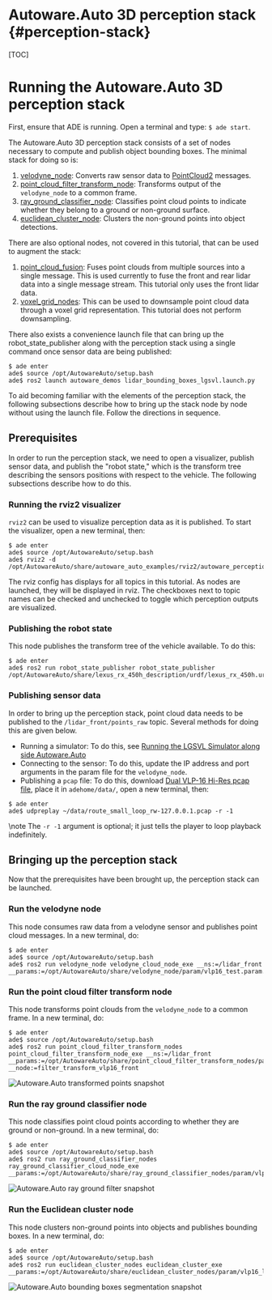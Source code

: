 Autoware.Auto 3D perception stack {#perception-stack}
============

[TOC]

# Running the Autoware.Auto 3D perception stack

First, ensure that ADE is running. Open a terminal and type: `$ ade start`.

The Autoware.Auto 3D perception stack consists of a set of nodes necessary to compute and publish object bounding boxes. The minimal stack for doing so is:

1. [velodyne_node](https://gitlab.com/autowarefoundation/autoware.auto/AutowareAuto/tree/master/src/drivers/velodyne_node): Converts raw sensor data to [PointCloud2](https://github.com/ros2/common_interfaces/blob/master/sensor_msgs/msg/PointCloud2.msg) messages.
2. [point_cloud_filter_transform_node](https://gitlab.com/autowarefoundation/autoware.auto/AutowareAuto/-/tree/master/src/perception/filters/point_cloud_filter_transform_nodes): Transforms output of the `velodyne_node` to a common frame.
3. [ray_ground_classifier_node](https://gitlab.com/autowarefoundation/autoware.auto/AutowareAuto/-/tree/master/src/perception/filters/ray_ground_classifier_nodes): Classifies point cloud points to indicate whether they belong to a ground or non-ground surface.
4. [euclidean_cluster_node](https://gitlab.com/autowarefoundation/autoware.auto/AutowareAuto/-/tree/master/src/perception/segmentation/euclidean_cluster_nodes): Clusters the non-ground points into object detections.

There are also optional nodes, not covered in this tutorial, that can be used to augment the stack:

1. [point_cloud_fusion](https://gitlab.com/autowarefoundation/autoware.auto/AutowareAuto/-/tree/master/src/perception/filters/point_cloud_fusion): Fuses point clouds from multiple sources into a single message. This is used currently to fuse the front and rear lidar data into a single message stream. This tutorial only uses the front lidar data.
2. [voxel_grid_nodes](https://gitlab.com/autowarefoundation/autoware.auto/AutowareAuto/-/tree/master/src/perception/filters/voxel_grid_nodes): This can be used to downsample point cloud data through a voxel grid representation. This tutorial does not perform downsampling.

There also exists a convenience launch file that can bring up the robot_state_publisher along with the perception stack using a single command once sensor data are being published:

```console
$ ade enter
ade$ source /opt/AutowareAuto/setup.bash
ade$ ros2 launch autoware_demos lidar_bounding_boxes_lgsvl.launch.py
```

To aid becoming familiar with the elements of the perception stack, the following subsections describe how to bring up the stack node by node without using the launch file. Follow the directions in sequence.

## Prerequisites

In order to run the perception stack, we need to open a visualizer, publish sensor data, and publish the "robot state," which is the transform tree describing the sensors positions with respect to the vehicle. The following subsections describe how to do this.

### Running the rviz2 visualizer

`rviz2` can be used to visualize perception data as it is published. To start the visualizer, open a new terminal, then:

```console
$ ade enter
ade$ source /opt/AutowareAuto/setup.bash
ade$ rviz2 -d /opt/AutowareAuto/share/autoware_auto_examples/rviz2/autoware_perception_stack.rviz
```
The rviz config has displays for all topics in this tutorial. As nodes are launched, they will be displayed in rviz. The checkboxes next to topic names can be checked and unchecked to toggle which perception outputs are visualized.

### Publishing the robot state

This node publishes the transform tree of the vehicle available. To do this:

```console
$ ade enter
ade$ ros2 run robot_state_publisher robot_state_publisher /opt/AutowareAuto/share/lexus_rx_450h_description/urdf/lexus_rx_450h.urdf
```

### Publishing sensor data

In order to bring up the perception stack, point cloud data needs to be published to the `/lidar_front/points_raw` topic. Several methods for doing this are given below.

- Running a simulator: To do this, see [Running the LGSVL Simulator along side Autoware.Auto](lgsvl.html)
- Connecting to the sensor: To do this, update the IP address and port arguments in the param file for the `velodyne_node`.
- Publishing a `pcap` file: To do this, download [Dual VLP-16 Hi-Res pcap file](https://drive.google.com/open?id=1vNA009j-tsVVqSeYRCKh_G_tkJQrHvP-), place it in `adehome/data/`, open a new terminal, then:
```console
$ ade enter
ade$ udpreplay ~/data/route_small_loop_rw-127.0.0.1.pcap -r -1
```
\note
The `-r -1` argument is optional; it just tells the player to loop playback indefinitely.

## Bringing up the perception stack

Now that the prerequisites have been brought up, the perception stack can be launched.

### Run the velodyne node

This node consumes raw data from a velodyne sensor and publishes point cloud messages. In a new terminal, do:

```console
$ ade enter
ade$ source /opt/AutowareAuto/setup.bash
ade$ ros2 run velodyne_node velodyne_cloud_node_exe __ns:=/lidar_front __params:=/opt/AutowareAuto/share/velodyne_node/param/vlp16_test.param.yaml
```

### Run the point cloud filter transform node

This node transforms point clouds from the `velodyne_node` to a common frame. In a new terminal, do:

```console
$ ade enter
ade$ source /opt/AutowareAuto/setup.bash
ade$ ros2 run point_cloud_filter_transform_nodes point_cloud_filter_transform_node_exe __ns:=/lidar_front __params:=/opt/AutowareAuto/share/point_cloud_filter_transform_nodes/param/vlp16_sim_lexus_filter_transform.param.yaml __node:=filter_transform_vlp16_front
```

![Autoware.Auto transformed points snapshot](autoware-auto-transformed-points.png)

### Run the ray ground classifier node

This node classifies point cloud points according to whether they are ground or non-ground. In a new terminal, do:

```console
$ ade enter
ade$ source /opt/AutowareAuto/setup.bash
ade$ ros2 run ray_ground_classifier_nodes ray_ground_classifier_cloud_node_exe __params:=/opt/AutowareAuto/share/ray_ground_classifier_nodes/param/vlp16_lexus.param.yaml
```

![Autoware.Auto ray ground filter snapshot](autoware-auto-ray-ground-filter-smaller.png)

### Run the Euclidean cluster node

This node clusters non-ground points into objects and publishes bounding boxes. In a new terminal, do:

```console
$ ade enter
ade$ source /opt/AutowareAuto/setup.bash
ade$ ros2 run euclidean_cluster_nodes euclidean_cluster_exe __params:=/opt/AutowareAuto/share/euclidean_cluster_nodes/param/vlp16_lexus_cluster.param.yaml
```

![Autoware.Auto bounding boxes segmentation snapshot](autoware-auto-bounding-boxes-smaller.png)
